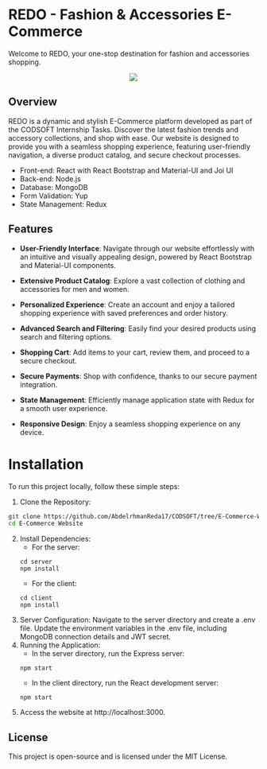 # REDO - Fashion & Accessories E-Commerce

Welcome to REDO, your one-stop destination for fashion and accessories shopping.

<div align="center" >
    <img src="https://github.com/AbdelrhmanReda17/CODSOFT/assets/90706154/51f6f6d1-f263-46e0-b345-6a3fd3f143b3">
</div>

## Overview
REDO is a dynamic and stylish E-Commerce platform developed as part of the CODSOFT Internship Tasks. Discover the latest fashion trends and accessory collections, and shop with ease. Our website is designed to provide you with a seamless shopping experience, featuring user-friendly navigation, a diverse product catalog, and secure checkout processes.

- Front-end: React with React Bootstrap and Material-UI and  Joi UI
- Back-end: Node.js
- Database: MongoDB
- Form Validation: Yup
- State Management: Redux

## Features

- **User-Friendly Interface**: Navigate through our website effortlessly with an intuitive and visually appealing design, powered by React Bootstrap and Material-UI components.

- **Extensive Product Catalog**: Explore a vast collection of clothing and accessories for men and women.

- **Personalized Experience**: Create an account and enjoy a tailored shopping experience with saved preferences and order history.

- **Advanced Search and Filtering**: Easily find your desired products using search and filtering options.

- **Shopping Cart**: Add items to your cart, review them, and proceed to a secure checkout.

- **Secure Payments**: Shop with confidence, thanks to our secure payment integration.

- **State Management**: Efficiently manage application state with Redux for a smooth user experience.

- **Responsive Design**: Enjoy a seamless shopping experience on any device.


# Installation

To run this project locally, follow these simple steps:

1. Clone the Repository:
  ```bash
  git clone https://github.com/AbdelrhmanReda17/CODSOFT/tree/E-Commerce-Website
  cd E-Commerce Website
  ```
2. Install Dependencies:
   - For the server:
    ```
    cd server
    npm install
    ```
   - For the client:
    ```
    cd client
    npm install
    ```
3. Server Configuration:
  Navigate to the server directory and create a .env file.
  Update the environment variables in the .env file, including MongoDB connection details and JWT secret.
4. Running the Application:
   - In the server directory, run the Express server:
    ```
    npm start
    ```
   - In the client directory, run the React development server:
    ```
    npm start
    ```
5. Access the website at http://localhost:3000.

## License
This project is open-source and is licensed under the MIT License.
